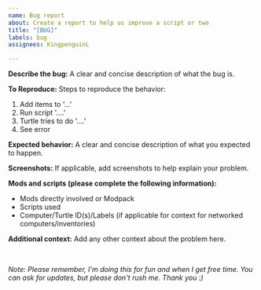 ```yaml
---
name: Bug report
about: Create a report to help us improve a script or two
title: "[BUG]"
labels: bug
assignees: KingpenguinL

---
```


**Describe the bug:**
A clear and concise description of what the bug is.

**To Reproduce:**
Steps to reproduce the behavior:
1. Add items to '...'
2. Run script '....'
3. Turtle tries to do '....'
4. See error

**Expected behavior:**
A clear and concise description of what you expected to happen.

**Screenshots:**
If applicable, add screenshots to help explain your problem.

**Mods and scripts (please complete the following information):**
 - Mods directly involved or Modpack
 - Scripts used
 - Computer/Turtle ID(s)/Labels (if applicable for context for networked computers/inventories)


**Additional context:**
Add any other context about the problem here.

&nbsp;
&nbsp;
&nbsp;

_Note: Please remember, I'm doing this for fun and when I get free time. You can ask for updates, but please don't  rush me. Thank you :)_
